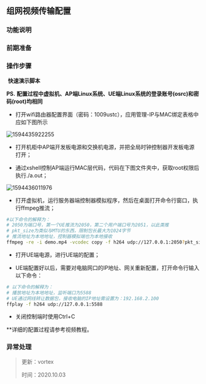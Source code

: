 ## 组网视频传输配置

### 功能说明

### 前期准备

### 操作步骤

​	**快速演示脚本**



**PS.** **配置过程中虚拟机、AP端Linux系统、UE端Linux系统的登录账号(osrc)和密码(root)均相同**

- 打开wifi路由器配置界面（密码：1009ustc），应用管理-IP与MAC绑定表格中应如下图所示


![1594435922255](D:/VLCNetworks/Notes/pic/1594435922255.png)

- 打开机柜中AP端开发板电源和交换机电源，并把全局时钟控制器开发板电源打开；

- 通过xshell控制AP端运行MAC层代码，代码在下图文件夹中，获取root权限后执行./a.out；

![1594436011976](D:/VLCNetworks/Notes/pic/1594436011976.png)

- 打开虚拟机，运行服务器端控制器模拟程序，然后在桌面打开命令行窗口，执行ffmpeg推流；

```bash
#以下命令的解释为：
# 2050为端口号，第一个UE推流为2050，第二个用户端口号为2051，以此类推
# pkt_size为类似与MTU的东西，限制包长最大为1024字节
# 推流地址为本地地址，控制器模拟端也为本地接收
ffmpeg -re -i demo.mp4 -vcodec copy -f h264 udp://127.0.0.1:2050?pkt_size=1024
```

- 打开UE端电源，进行UE端的配置；

- UE端配置好以后，需要对电脑网口的IP地址、网关重新配置，打开命令行输入以下命令：

```bash
# 以下命令的解释为：
# 播放地址为本地地址，监听端口为5588
# UE通过网线转让数据包，接收电脑的IP地址需设置为：192.168.2.100
ffplay -f h264 udp://127.0.0.1:5588
```

- 关闭控制端时使用Ctrl+C

**详细的配置过程请参考视频教程。

### 异常处理



> 更新：vortex
>
> 时间：2020.10.03